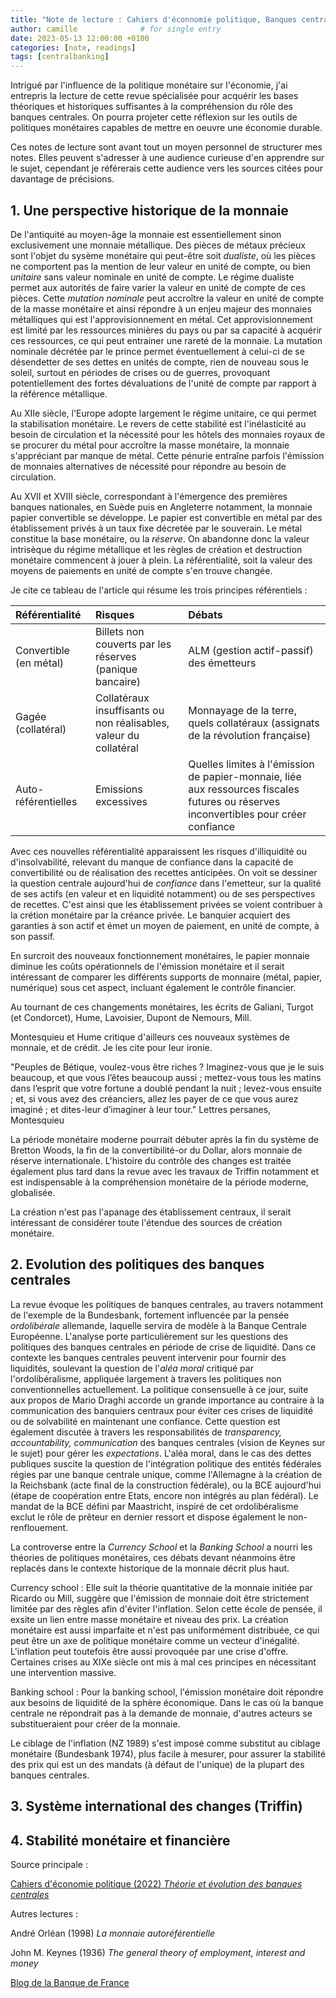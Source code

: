 ```yaml
---
title: "Note de lecture : Cahiers d'éconnomie politique, Banques centrales"
author: camille              # for single entry
date: 2023-05-13 12:00:00 +0100
categories: [note, readings]
tags: [centralbanking]   
---
```


Intrigué par l'influence de la politique monétaire sur l'économie, j'ai entrepris la lecture de cette revue spécialisée pour acquérir les bases théoriques et historiques suffisantes à la compréhension du rôle des banques centrales. On pourra projeter cette réflexion sur les outils de politiques monétaires capables de mettre en oeuvre une économie durable.

Ces notes de lecture sont avant tout un moyen personnel de structurer mes notes. Elles peuvent s'adresser à une audience curieuse d'en apprendre sur le sujet, cependant je référerais cette audience vers les sources citées pour davantage de précisions.

## 1. Une perspective historique de la monnaie

De l'antiquité au moyen-âge la monnaie est essentiellement sinon exclusivement une monnaie métallique. Des pièces de métaux précieux sont l'objet du sysème monétaire qui peut-être soit *dualiste*, où les pièces ne comportent pas la mention de leur valeur en unité de compte, ou bien *unitaire* sans valeur nominale en unité de compte. Le régime dualiste permet aux autorités de faire varier la valeur en unité de compte de ces pièces. Cette *mutation nominale* peut accroître la valeur en unité de compte de la masse monétaire et ainsi répondre à un enjeu majeur des monnaies métalliques qui est l'approvisionnement en métal. Cet approvisionnement est limité par les ressources minières du pays ou par sa capacité à acquérir ces ressources, ce qui peut entrainer une rareté de la monnaie. La mutation nominale décrétée par le prince permet éventuellement à celui-ci de se désendetter de ses dettes en unités de compte, rien de nouveau sous le soleil, surtout en périodes de crises ou de guerres, provoquant potentiellement des fortes dévaluations de l'unité de compte par rapport à la référence métallique.

Au XIIe siècle, l'Europe adopte largement le régime unitaire, ce qui permet la stabilisation monétaire. Le revers de cette stabilité est l'inélasticité au besoin de circulation et la nécessité pour les hôtels des monnaies royaux de se procurer du métal pour accroître la masse monétaire, la monnaie s'appréciant par manque de métal. Cette pénurie entraîne parfois l'émission de monnaies alternatives de nécessité pour répondre au besoin de circulation.

Au XVII et XVIII siècle, correspondant à l'émergence des premières banques nationales, en Suède puis en Angleterre notamment, la monnaie papier convertible se développe. Le papier est convertible en métal par des établissement privés à un taux fixe décretée par le souverain. Le métal constitue la base monétaire, ou la *réserve*. On abandonne donc la valeur intrisèque du régime métallique et les règles de création et destruction monétaire commencent à jouer à plein. La référentialité, soit la valeur des moyens de paiements en unité de compte s'en trouve changée. 

Je cite ce tableau de l'article qui résume les trois principes référentiels :

|      Référentialité        | Risques         | Débats |
| :--------------- | :---------------| :-----|
| Convertible (en métal) | Billets non couverts par les réserves (panique bancaire) |  ALM (gestion actif-passif) des émetteurs |
| Gagée (collatéral)  | Collatéraux insuffisants ou non réalisables, valeur du collatéral             |   Monnayage de la terre, quels collatéraux (assignats de la révolution française) |
| Auto-référentielles  | Emissions excessives          |  Quelles limites à l'émission de papier-monnaie, liée aux ressources fiscales futures ou réserves inconvertibles pour créer confiance |

Avec ces nouvelles référentialité apparaissent les risques d'illiquidité ou d'insolvabilité, relevant du manque de confiance dans la capacité de convertibilité ou de réalisation des recettes anticipées. On voit se dessiner la question centrale aujourd'hui de *confiance* dans l'emetteur, sur la qualité de ses actifs (en valeur et en liquidité notamment) ou de ses perspectives de recettes. C'est ainsi que les établissement privées se voient contribuer à la crétion monétaire par la créance privée. Le banquier acquiert des garanties à son actif et émet un moyen de paiement, en unité de compte, à son passif.

En surcroit des nouveaux fonctionnement monétaires, le papier monnaie diminue les coûts opérationnels de l'émission monétaire et il serait intéressant de comparer les différents supports de monnaire (métal, papier, numérique) sous cet aspect, incluant également le contrôle financier.

Au tournant de ces changements monétaires, les écrits de Galiani, Turgot (et Condorcet), Hume, Lavoisier, Dupont de Nemours, Mill.

Montesquieu et Hume critique d'ailleurs ces nouveaux systèmes de monnaie, et de crédit. Je les cite pour leur ironie. 

"Peuples de Bétique, voulez-vous être riches ? Imaginez-vous que je le suis beaucoup, et que vous l’êtes beaucoup aussi ; mettez-vous tous les matins dans l’esprit que votre fortune a doublé pendant la nuit ; levez-vous ensuite ; et, si vous avez des créanciers, allez les payer de ce que vous aurez imaginé ; et dites-leur d’imaginer à leur tour." Lettres persanes, Montesquieu

La période monétaire moderne pourrait débuter après la fin du système de Bretton Woods, la fin de la convertibilité-or du Dollar, alors monnaie de réserve internationale. L'histoire du contrôle des changes est traitée également plus tard dans la revue avec les travaux de Triffin notamment et est indispensable à la compréhension monétaire de la période moderne, globalisée.

La création n'est pas l'apanage des établissement centraux, il serait intéressant de considérer toute l'étendue des sources de création monétaire.

## 2. Evolution des politiques des banques centrales

La revue évoque les politiques de banques centrales, au travers notamment de l'exemple de la Bundesbank, fortement influencée par la pensée *ordolibérale* allemande, laquelle servira de modèle à la Banque Centrale Européenne. L'analyse porte particulièrement sur les questions des politiques des banques centrales en période de crise de liquidité. Dans ce contexte les banques centrales peuvent intervenir pour fournir des liquidités, soulevant la question de l'*aléa moral* critiqué par l'ordolibéralisme, appliquée largement à travers les politiques non conventionnelles actuellement. La politique consensuelle à ce jour, suite aux propos de Mario Draghi accorde un grande importance au contraire à la communication des banquiers centraux pour éviter ces crises de liquidité ou de solvabilité en maintenant une confiance. Cette question est également discutée à travers les responsabilités de *transparency, accountability, communication* des banques centrales (vision de Keynes sur le sujet) pour gérer les *expectations*. L'aléa moral, dans le cas des dettes publiques suscite la question de l'intégration politique des entités fédérales régies par une banque centrale unique, comme l'Allemagne à la création de la Reichsbank (acte final de la construction fédérale), ou la BCE aujourd'hui (étape de coopération entre Etats, encore non intégrés au plan fédéral). Le mandat de la BCE défini par Maastricht, inspiré de cet ordolibéralisme exclut le rôle de prêteur en dernier ressort et dispose également le non-renflouement.

La controverse entre la *Currency School* et la *Banking School* a nourri les théories de politiques monétaires, ces débats devant néanmoins être replacés dans le contexte historique de la monnaie décrit plus haut.

Currency school : Elle suit la théorie quantitative de la monnaie initiée par Ricardo ou Mill, suggère que l'émission de monnaie doit être strictement limitée par des règles afin d'éviter l'inflation. Selon cette école de pensée, il exsite un lien entre masse monétaire et niveau des prix. La création monétaire est aussi imparfaite et n'est pas uniformément distribuée, ce qui peut être un axe de politique monétaire comme un vecteur d'inégalité. L'inflation peut toutefois être aussi provoquée par une crise d'offre. Certaines crises au XIXe siècle ont mis à mal ces principes en nécessitant une intervention massive. 

Banking school : Pour la banking school, l'émission monétaire doit répondre aux besoins de liquidité de la sphère économique. Dans le cas où la banque centrale ne répondrait pas à la demande de monnaie, d'autres acteurs se substitueraient pour créer de la monnaie.

Le ciblage de l'inflation (NZ 1989) s'est imposé comme substitut au ciblage monétaire (Bundesbank 1974), plus facile à mesurer, pour assurer la stabilité des prix qui est un des mandats (à défaut de l'unique) de la plupart des banques centrales. 

## 3. Système international des changes (Triffin)

## 4. Stabilité monétaire et financière


Source principale :

[Cahiers d'économie politique (2022) *Théorie et évolution des banques centrales*](https://www.cairn.info/revue-cahiers-d-economie-politique-2022-2.htm)

Autres lectures :

André Orléan (1998) *La monnaie autoréférentielle*

John M. Keynes (1936) *The general theory of employment, interest and money*

[Blog de la Banque de France](https://blocnotesdeleco.banque-france.fr/)
